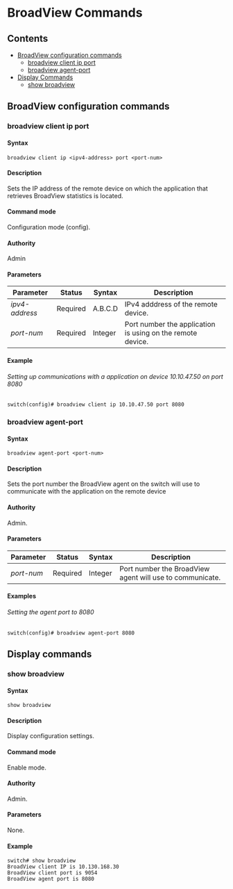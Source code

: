 # BroadView Commands

## Contents

- [BroadView configuration commands](#broadview-configuration-commands)
    - [broadview client ip port](#broadview-client-ip-port)
    - [broadview agent-port](#broadview-agent-port)
- [Display Commands](#display-commands)
    - [show broadview](#show-broadview)


## BroadView configuration commands


### broadview client ip port

#### Syntax
```
broadview client ip <ipv4-address> port <port-num>
```
#### Description
Sets the IP address of the remote device on which the application that retrieves BroadView statistics is located.

#### Command mode
Configuration mode (config).

#### Authority
Admin

#### Parameters

| Parameter | Status   | Syntax         | Description                           |
|-----------|----------|----------------|---------------------------------------|
| *ipv4-address* | Required | A.B.C.D | IPv4 adddress of the remote device. |
| *port-num* | Required | Integer | Port number the application is using on the remote device. |

#### Example

###### Setting up communications with a application on device 10.10.47.50 on port 8080
```
switch(config)# broadview client ip 10.10.47.50 port 8080
```


### broadview agent-port

#### Syntax
```
broadview agent-port <port-num>
```
#### Description
Sets the port number the BroadView agent on the switch will use to communicate with the application on the remote device

#### Authority
Admin.

#### Parameters
| Parameter | Status   | Syntax         | Description                           |
|-----------|----------|----------------|---------------------------------------|
| *port-num* | Required | Integer | Port number the BroadView agent will use to communicate. |

#### Examples

###### Setting the agent port to 8080
```
switch(config)# broadview agent-port 8080
```


## Display commands

### show broadview

#### Syntax
```
show broadview
```
#### Description
Display configuration settings.

#### Command mode
Enable mode.

#### Authority
Admin.

#### Parameters
None.

#### Example
```
switch# show broadview
BroadView client IP is 10.130.168.30
BroadView client port is 9054
BroadView agent port is 8080

```
